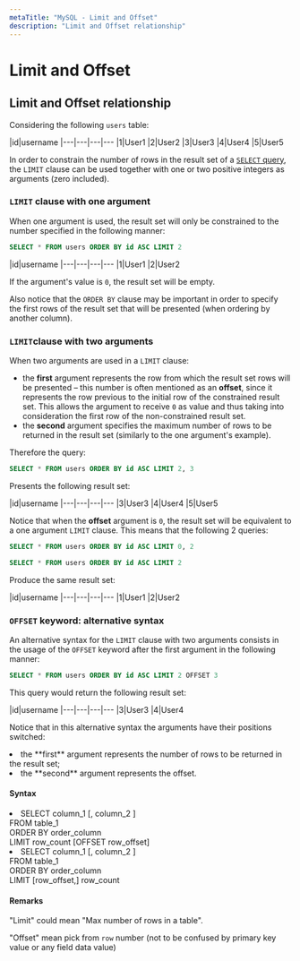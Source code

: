 ```yaml
---
metaTitle: "MySQL - Limit and Offset"
description: "Limit and Offset relationship"
---
```


# Limit and Offset




## Limit and Offset relationship


Considering the following `users` table:

|id|username
|---|---|---|---
|1|User1
|2|User2
|3|User3
|4|User4
|5|User5

In order to constrain the number of rows in the result set of a [`SELECT` query](http://dev.mysql.com/doc/refman/5.7/en/select.html), the `LIMIT` clause can be used together with one or two positive integers as arguments (zero included).

### `LIMIT` clause with one argument

When one argument is used, the result set will only be constrained to the number specified in the following manner:

```sql
SELECT * FROM users ORDER BY id ASC LIMIT 2

```

|id|username
|---|---|---|---
|1|User1
|2|User2

If the argument's value is `0`, the result set will be empty.

Also notice that the `ORDER BY` clause may be important in order to specify the first rows of the result set that will be presented (when ordering by another column).

### `LIMIT`clause with two arguments

When two arguments are used in a `LIMIT` clause:

- the **first** argument represents the row from which the result set rows will be presented – this number is often mentioned as an **offset**, since it represents the row previous to the initial row of the constrained result set. This allows the argument to receive `0` as value and thus taking into consideration the first row of the non-constrained result set.
- the **second** argument specifies the maximum number of rows to be returned in the result set (similarly to the one argument's example).

Therefore the query:

```sql
SELECT * FROM users ORDER BY id ASC LIMIT 2, 3

```

Presents the following result set:

|id|username
|---|---|---|---
|3|User3
|4|User4
|5|User5

Notice that when the **offset** argument is `0`, the result set will be equivalent to a one argument `LIMIT` clause. This means that the following 2 queries:

```sql
SELECT * FROM users ORDER BY id ASC LIMIT 0, 2

SELECT * FROM users ORDER BY id ASC LIMIT 2

```

Produce the same result set:

|id|username
|---|---|---|---
|1|User1
|2|User2

### `OFFSET` keyword: alternative syntax

An alternative syntax for the `LIMIT` clause with two arguments consists in the usage of the `OFFSET` keyword after the first argument in the following manner:

```sql
SELECT * FROM users ORDER BY id ASC LIMIT 2 OFFSET 3

```

This query would return the following result set:

|id|username
|---|---|---|---
|3|User3
|4|User4

Notice that in this alternative syntax the arguments have their positions switched:

<li>
the **first** argument represents the number of rows to be returned in the result set;
</li>
<li>
the **second** argument represents the offset.
</li>



#### Syntax


<li>SELECT column_1 [, column_2 ]<br />
FROM table_1<br />
ORDER BY order_column<br />
LIMIT row_count [OFFSET row_offset]</li>
<li>SELECT column_1 [, column_2 ]<br />
FROM table_1<br />
ORDER BY order_column<br />
LIMIT [row_offset,] row_count</li>



#### Remarks


"Limit" could mean "Max number of rows in a table".

"Offset" mean pick from `row` number (not to be confused by primary key value or any field data value)

